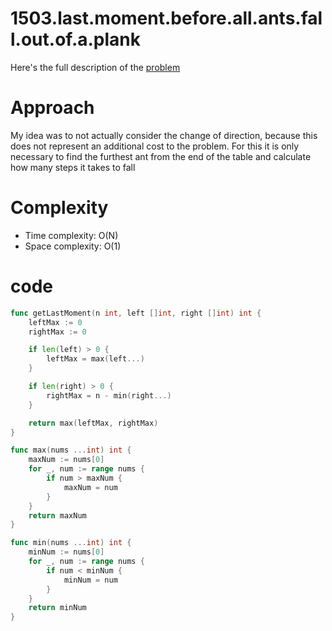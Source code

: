 # 1503.last.moment.before.all.ants.fall.out.of.a.plank


Here's the full description of the [problem](https://leetcode.com/problems/last-moment-before-all-ants-fall-out-of-a-plank/description/?envType=daily-question&envId=2023-11-04)


# Approach

My idea was to not actually consider the change of direction, because this does not represent an additional cost to the problem. For this it is only necessary to find the furthest ant from the end of the table and calculate how many steps it takes to fall



# Complexity

- Time complexity: O(N)
- Space complexity: O(1)


# code

```go
func getLastMoment(n int, left []int, right []int) int {
    leftMax := 0
    rightMax := 0

    if len(left) > 0 {
        leftMax = max(left...)
    }

    if len(right) > 0 {
        rightMax = n - min(right...)
    }

    return max(leftMax, rightMax)
}

func max(nums ...int) int {
    maxNum := nums[0]
    for _, num := range nums {
        if num > maxNum {
            maxNum = num
        }
    }
    return maxNum
}

func min(nums ...int) int {
    minNum := nums[0]
    for _, num := range nums {
        if num < minNum {
            minNum = num
        }
    }
    return minNum
}

```